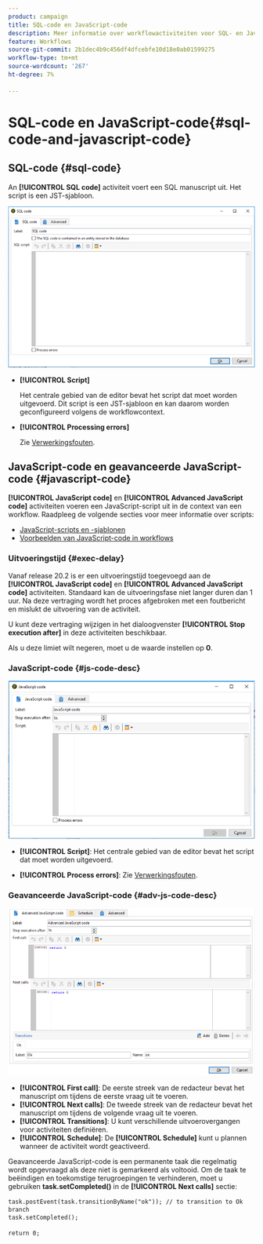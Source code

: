 ```yaml
---
product: campaign
title: SQL-code en JavaScript-code
description: Meer informatie over workflowactiviteiten voor SQL- en JavaScript-codes
feature: Workflows
source-git-commit: 2b1dec4b9c456df4dfcebfe10d18e0ab01599275
workflow-type: tm+mt
source-wordcount: '267'
ht-degree: 7%

---
```


# SQL-code en JavaScript-code{#sql-code-and-javascript-code}



## SQL-code {#sql-code}

An **[!UICONTROL SQL code]** activiteit voert een SQL manuscript uit. Het script is een JST-sjabloon.

![](assets/sql_code.png)

* **[!UICONTROL Script]**

   Het centrale gebied van de editor bevat het script dat moet worden uitgevoerd. Dit script is een JST-sjabloon en kan daarom worden geconfigureerd volgens de workflowcontext.

* **[!UICONTROL Processing errors]**

   Zie [Verwerkingsfouten](monitor-workflow-execution.md#processing-errors).

## JavaScript-code en geavanceerde JavaScript-code {#javascript-code}

**[!UICONTROL JavaScript code]** en **[!UICONTROL Advanced JavaScript code]** activiteiten voeren een JavaScript-script uit in de context van een workflow. Raadpleeg de volgende secties voor meer informatie over scripts:

* [JavaScript-scripts en -sjablonen](javascript-scripts-and-templates.md)
* [Voorbeelden van JavaScript-code in workflows](javascript-in-workflows.md)

### Uitvoeringstijd {#exec-delay}

Vanaf release 20.2 is er een uitvoeringstijd toegevoegd aan de **[!UICONTROL JavaScript code]** en **[!UICONTROL Advanced JavaScript code]** activiteiten. Standaard kan de uitvoeringsfase niet langer duren dan 1 uur. Na deze vertraging wordt het proces afgebroken met een foutbericht en mislukt de uitvoering van de activiteit.

U kunt deze vertraging wijzigen in het dialoogvenster **[!UICONTROL Stop execution after]** in deze activiteiten beschikbaar.

Als u deze limiet wilt negeren, moet u de waarde instellen op **0**.

### JavaScript-code {#js-code-desc}

![](assets/javascript_code.png)

* **[!UICONTROL Script]**: Het centrale gebied van de editor bevat het script dat moet worden uitgevoerd.

* **[!UICONTROL Process errors]**: Zie [Verwerkingsfouten](monitor-workflow-execution.md#processing-errors).

### Geavanceerde JavaScript-code {#adv-js-code-desc}

![](assets/advanced_javascript_code.png)

* **[!UICONTROL First call]**: De eerste streek van de redacteur bevat het manuscript om tijdens de eerste vraag uit te voeren.
* **[!UICONTROL Next calls]**: De tweede streek van de redacteur bevat het manuscript om tijdens de volgende vraag uit te voeren.
* **[!UICONTROL Transitions]**: U kunt verschillende uitvoerovergangen voor activiteiten definiëren.
* **[!UICONTROL Schedule]**: De **[!UICONTROL Schedule]** kunt u plannen wanneer de activiteit wordt geactiveerd.

Geavanceerde JavaScript-code is een permanente taak die regelmatig wordt opgevraagd als deze niet is gemarkeerd als voltooid. Om de taak te beëindigen en toekomstige terugroepingen te verhinderen, moet u gebruiken **task.setCompleted()** in de **[!UICONTROL Next calls]** sectie:

```
task.postEvent(task.transitionByName("ok")); // to transition to Ok branch
task.setCompleted();

return 0;
```
